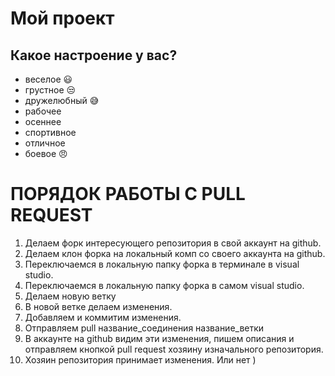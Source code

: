 # Мой проект

## Какое настроение у вас?
* веселое :smiley:
* грустное :unamused:
* дружелюбный :sweat_smile:
* рабочее
* осеннее
* спортивное
* отличное 
* боевое :angry:

ПОРЯДОК РАБОТЫ С PULL REQUEST
===============================================
1. Делаем форк интересующего репозитория в свой аккаунт на github.
2. Делаем клон форка на локальный комп со своего аккаунта на github.
3. Переключаемся в локальную папку форка в терминале в visual studio.
4. Переключаемся в локальную папку форка в самом visual studio.
5. Делаем новую ветку
6. В новой ветке делаем изменения. 
7. Добавляем и коммитим изменения.
8. Отправляем pull название_соединения название_ветки
9. В аккаунте на github видим эти изменения, пишем описания и отправляем кнопкой
   pull request хозяину изначального репозитория.
10. Хозяин репозитория принимает изменения. Или нет )
